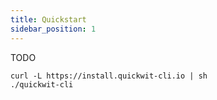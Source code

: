 ```yaml
---
title: Quickstart
sidebar_position: 1
---
```


TODO

```
curl -L https://install.quickwit-cli.io | sh
./quickwit-cli
```